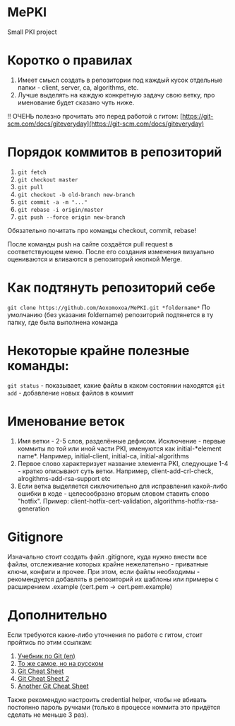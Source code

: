 # MePKI
Small PKI project


# Коротко о правилах 

1. Имеет смысл создать в репозитории под каждый кусок отдельные папки - client, server, ca, algorithms, etc. 
2. Лучше выделять на каждую конкретную задачу свою ветку, про именование будет сказано чуть ниже.

!! ОЧЕНЬ полезно прочитать это перед работой с гитом: [https://git-scm.com/docs/giteveryday](https://git-scm.com/docs/giteveryday)

# Порядок коммитов в репозиторий 

1. `git fetch`
2. `git checkout master`
3. `git pull`
4. `git checkout -b old-branch new-branch`
5. `git commit -a -m "..."`
6. `git rebase -i origin/master`
7. `git push --force origin new-branch`

Обязательно почитать про команды checkout, commit, rebase!

После команды push на сайте создаётся pull request в соответствующем меню. После его создания изменения визуально оцениваются и вливаются в репозиторий кнопкой Merge.

# Как подтянуть репозиторий себе

`git clone https://github.com/Aoxomoxoa/MePKI.git *foldername*`
По умолчанию (без указания foldername) репозиторий подтянется в ту папку, где была выполнена команда

# Некоторые крайне полезные команды:

`git status` - показывает, какие файлы в каком состоянии находятся
`git add` - добавление новых файлов в коммит

# Именование веток
1. Имя ветки - 2-5 слов, разделённые дефисом. Исключение - первые коммиты по той или иной части PKI, именуются как initial-\*element name\*. Например, initial-client, initial-ca, initial-algorithms
2. Первое слово характеризует название элемента PKI, следующие 1-4 - кратко описывают суть ветки. Например, client-add-crl-check, alrogithms-add-rsa-support etc
3. Если ветка выделяется сиключительно для исправления какой-либо ошибки в коде - целесообразно вторым словом ставить слово "hotfix". Пример: client-hotfix-cert-validation, algorithms-hotfix-rsa-generation

# Gitignore

Изначально стоит создать файл .gitignore, куда нужно внести все файлы, отслеживание которых крайне нежелательно - приватные ключи, конфиги и прочее. При этом, если файлы необходимы - рекомендуется добавлять в репозиторий их шаблоны или примеры с расширением .example (cert.pem -> cert.pem.example)

# Дополнительно

Если требуются какие-либо уточнения по работе с гитом, стоит пройтись по этим ссылкам:

1. [Учебник по Git (en)](https://git-scm.com/book/en/v2/Getting-Started-About-Version-Control) 
2. [То же самое, но на русском](https://git-scm.com/book/ru/v1/%D0%92%D0%B2%D0%B5%D0%B4%D0%B5%D0%BD%D0%B8%D0%B5) 
3. [Git Cheat Sheet](https://education.github.com/git-cheat-sheet-education.pdf) 
4. [Git Cheat Sheet 2](https://gist.github.com/prograhammer/81cac393bf599e69f825)
4. [Another Git Cheat Sheet](https://www.git-tower.com/blog/git-cheat-sheet/)

Также рекомендую настроить credential helper, чтобы не вбивать постоянно пароль ручками (только в процессе коммита это придётся сделать не меньше 3 раз).
